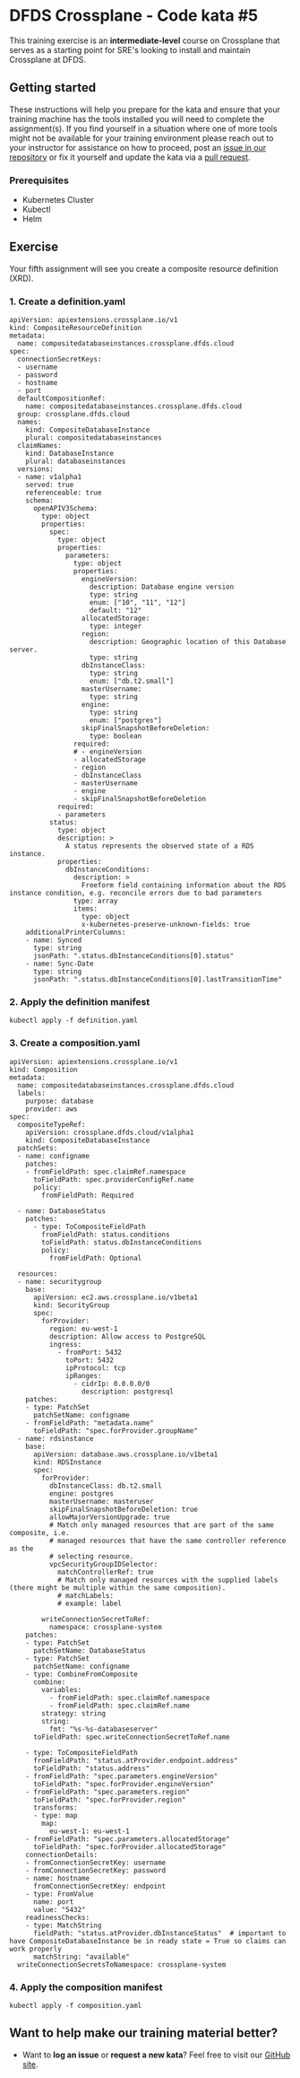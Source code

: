 DFDS Crossplane - Code kata #5
======================================

This training exercise is an **intermediate-level** course on Crossplane that serves as a starting point for SRE's looking to install and maintain Crossplane at DFDS.

## Getting started
These instructions will help you prepare for the kata and ensure that your training machine has the tools installed you will need to complete the assignment(s). If you find yourself in a situation where one of more tools might not be available for your training environment please reach out to your instructor for assistance on how to proceed, post an [issue in our repository](https://github.com/dfds/dojo/issues) or fix it yourself and update the kata via a [pull request](https://github.com/dfds/dojo/pulls).

### Prerequisites
* Kubernetes Cluster
* Kubectl
* Helm

## Exercise
Your fifth assignment will see you create a composite resource definition (XRD). 

### 1. Create a definition.yaml
```
apiVersion: apiextensions.crossplane.io/v1
kind: CompositeResourceDefinition
metadata:
  name: compositedatabaseinstances.crossplane.dfds.cloud
spec:
  connectionSecretKeys:
  - username
  - password
  - hostname
  - port
  defaultCompositionRef:
    name: compositedatabaseinstances.crossplane.dfds.cloud
  group: crossplane.dfds.cloud
  names:
    kind: CompositeDatabaseInstance
    plural: compositedatabaseinstances
  claimNames:
    kind: DatabaseInstance
    plural: databaseinstances
  versions:
  - name: v1alpha1
    served: true
    referenceable: true
    schema:
      openAPIV3Schema:
        type: object
        properties:
          spec:
            type: object
            properties:
              parameters:
                type: object
                properties:
                  engineVersion:
                    description: Database engine version
                    type: string
                    enum: ["10", "11", "12"]
                    default: "12"
                  allocatedStorage:
                    type: integer
                  region:
                    description: Geographic location of this Database server.
                    type: string
                  dbInstanceClass:
                    type: string
                    enum: ["db.t2.small"]
                  masterUsername:
                    type: string
                  engine:
                    type: string
                    enum: ["postgres"]
                  skipFinalSnapshotBeforeDeletion:
                    type: boolean
                required:
                # - engineVersion
                - allocatedStorage
                - region
                - dbInstanceClass
                - masterUsername
                - engine
                - skipFinalSnapshotBeforeDeletion
            required:
            - parameters
          status:
            type: object
            description: >
              A status represents the observed state of a RDS instance.
            properties:
              dbInstanceConditions:
                description: >
                  Freeform field containing information about the RDS instance condition, e.g. reconcile errors due to bad parameters
                type: array
                items:
                  type: object
                  x-kubernetes-preserve-unknown-fields: true
    additionalPrinterColumns:
    - name: Synced
      type: string
      jsonPath: ".status.dbInstanceConditions[0].status"
    - name: Sync-Date
      type: string
      jsonPath: ".status.dbInstanceConditions[0].lastTransitionTime"
```

### 2. Apply the definition manifest
```
kubectl apply -f definition.yaml
```

### 3. Create a composition.yaml

```
apiVersion: apiextensions.crossplane.io/v1
kind: Composition
metadata:
  name: compositedatabaseinstances.crossplane.dfds.cloud
  labels:
    purpose: database
    provider: aws
spec:
  compositeTypeRef:
    apiVersion: crossplane.dfds.cloud/v1alpha1
    kind: CompositeDatabaseInstance
  patchSets:
  - name: configname
    patches:
    - fromFieldPath: spec.claimRef.namespace
      toFieldPath: spec.providerConfigRef.name
      policy:
        fromFieldPath: Required

  - name: DatabaseStatus
    patches:
      - type: ToCompositeFieldPath
        fromFieldPath: status.conditions
        toFieldPath: status.dbInstanceConditions
        policy:
          fromFieldPath: Optional

  resources:
  - name: securitygroup
    base:
      apiVersion: ec2.aws.crossplane.io/v1beta1
      kind: SecurityGroup
      spec:
        forProvider:
          region: eu-west-1
          description: Allow access to PostgreSQL
          ingress:
            - fromPort: 5432
              toPort: 5432
              ipProtocol: tcp
              ipRanges:
                - cidrIp: 0.0.0.0/0
                  description: postgresql
    patches:
    - type: PatchSet
      patchSetName: configname
    - fromFieldPath: "metadata.name"
      toFieldPath: "spec.forProvider.groupName"     
  - name: rdsinstance
    base:
      apiVersion: database.aws.crossplane.io/v1beta1
      kind: RDSInstance
      spec:
        forProvider:
          dbInstanceClass: db.t2.small
          engine: postgres
          masterUsername: masteruser
          skipFinalSnapshotBeforeDeletion: true
          allowMajorVersionUpgrade: true
          # Match only managed resources that are part of the same composite, i.e.
          # managed resources that have the same controller reference as the
          # selecting resource.
          vpcSecurityGroupIDSelector:
            matchControllerRef: true
            # Match only managed resources with the supplied labels (there might be multiple within the same composition).
            # matchLabels:
            # example: label

        writeConnectionSecretToRef:
          namespace: crossplane-system
    patches:
    - type: PatchSet
      patchSetName: DatabaseStatus    
    - type: PatchSet
      patchSetName: configname
    - type: CombineFromComposite
      combine:
        variables: 
          - fromFieldPath: spec.claimRef.namespace          
          - fromFieldPath: spec.claimRef.name    
        strategy: string        
        string:
          fmt: "%s-%s-databaseserver"
      toFieldPath: spec.writeConnectionSecretToRef.name

    - type: ToCompositeFieldPath
      fromFieldPath: "status.atProvider.endpoint.address"
      toFieldPath: "status.address"
    - fromFieldPath: "spec.parameters.engineVersion"
      toFieldPath: "spec.forProvider.engineVersion"
    - fromFieldPath: "spec.parameters.region"
      toFieldPath: "spec.forProvider.region"
      transforms:
      - type: map
        map:
          eu-west-1: eu-west-1
    - fromFieldPath: "spec.parameters.allocatedStorage"
      toFieldPath: "spec.forProvider.allocatedStorage"
    connectionDetails:
    - fromConnectionSecretKey: username
    - fromConnectionSecretKey: password
    - name: hostname
      fromConnectionSecretKey: endpoint
    - type: FromValue
      name: port
      value: "5432"
    readinessChecks:
    - type: MatchString
      fieldPath: "status.atProvider.dbInstanceStatus"  # important to have CompositeDatabaseInstance be in ready state = True so claims can work properly
      matchString: "available"
  writeConnectionSecretsToNamespace: crossplane-system
```

### 4. Apply the composition manifest

```
kubectl apply -f composition.yaml
```



## Want to help make our training material better?
 * Want to **log an issue** or **request a new kata**? Feel free to visit our [GitHub site](https://github.com/dfds/dojo/issues).